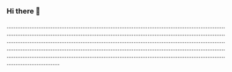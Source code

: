 ### Hi there 👋

..........................................................................................................................................................................................................................................................................................................................................................................................................................................................................................................................................................................................................................................................................